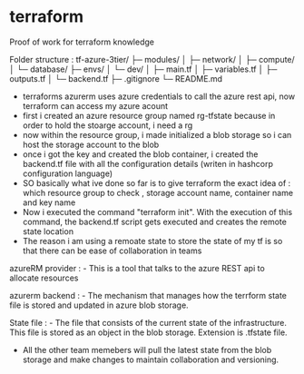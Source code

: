 # terraform
Proof of work for terraform knowledge 

Folder structure : 
tf-azure-3tier/
├─ modules/
│  ├─ network/
│  ├─ compute/
│  └─ database/
├─ envs/
│  └─ dev/
│      ├─ main.tf
│      ├─ variables.tf
│      ├─ outputs.tf
│      └─ backend.tf
├─ .gitignore
└─ README.md

- terraforms azurerm uses azure credentials to call the azure rest api, now terraform can access my azure acount 
- first i created an azure resource group named rg-tfstate because in order to hold the stoarge account, i need a rg 
- now within the resource group, i made initialized a blob storage so i can host the storage account to the blob 
- once i got the key and created the blob container, i created the backend.tf file with all the configuration details (writen in hashcorp configuration language)
- SO basically what ive done so far is to give terraform the exact idea of : 
    which resource group to check , storage account name, container name and key name
- Now i executed the command "terraform init". With the execution of this command, the backend.tf script gets executed and creates the remote state location 
- The reason i am using a remoate state to store the state of my tf is so that there can be ease of collaboration in teams 


azureRM provider : 
    - This is a tool that talks to the azure REST api to allocate resources 

azurerm backend : 
    - The mechanism that manages how the terrform state file is stored and updated in azure blob storage. 

State file : 
    - The file that consists of the current state of the infrastructure. This file is stored as an object in the blob storage. Extension is .tfstate file. 

- All the other team memebers will pull the latest state from the blob storage and make changes to maintain collaboration and versioning. 